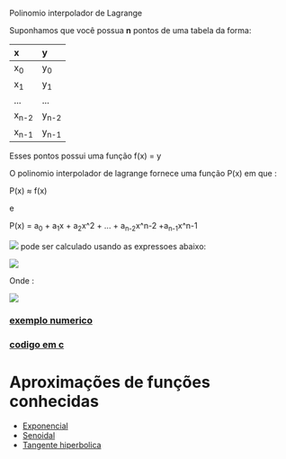 Polinomio interpolador de Lagrange

Suponhamos que você possua **n** pontos de uma tabela da forma:

| x | y |
| :---- | :---- |
| x<sub>0</sub> | y<sub>0</sub> |
| x<sub>1</sub> | y<sub>1</sub> |
| ... | ... |
| x<sub>n-2</sub> | y<sub>n-2</sub> |
| x<sub>n-1</sub> | y<sub>n-1</sub> |

Esses pontos possui uma função f(x) = y

O polinomio interpolador  de lagrange fornece uma função P(x)
em que :

P(x) &approx; f(x)

e 

P(x) = a<sub>0</sub> + a<sub>1</sub>x + a<sub>2</sub>x^2 + ... + a<sub>n-2</sub>x^n-2 +a<sub>n-1</sub>x^n-1



<img src="https://latex.codecogs.com/svg.latex?\Large&space;P(x)"/> pode ser calculado usando as expressoes abaixo:


<img src="https://latex.codecogs.com/svg.latex?\Large&space;P(x)%20=%20\sum_{i=0}^{n-1}f(x_i)\ast%20L_i(x)"/> 

Onde :

<img src="https://latex.codecogs.com/svg.latex?\Large&space;L_i(x)=\prod_{j=0,j\neq%20i}^{n-1}\left(\frac{x-x_j}{x_i-x_j}\right)"/>


### [exemplo numerico](exemplo.md)

### [codigo em c](code.md)

# Aproximações de funções conhecidas
 * [Exponencial](exp.md)
 * [Senoidal](sen.md)
 * [Tangente hiperbolica](tanh.md)




